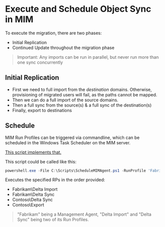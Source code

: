 ﻿# Execute and Schedule Object Sync in MIM

To execute the migration, there are two phases:

+ Initial Replication
+ Continued Update throughout the migration phase

> Important: Any imports can be run in parallel, but never run more than one sync concurrently

## Initial Replication

+ First we need to full import from the _destination_ domains. Otherwise, provisioning of migrated users will fail, as the paths cannot be mapped.
+ Then we can do a full import of the source domains.
+ Then a full sync from the source(s) & a full sync of the destination(s)
+ Finally, export to destinations

## Schedule

MIM Run Profiles can be triggered via commandline, which can be scheduled in the Windows Task Scheduler on the MIM server.

[This script implements that.](../powershell/ScheduleMIMAgent.ps1)

This script could be called like this:

```powershell
powershell.exe -File C:\Scripts\ScheduleMIMAgent.ps1 -RunProfile 'Fabrikam\Delta Import', 'Fabrikam\Delta Sync', 'Contoso\Delta Sync', 'Contoso\Export'
```

Executes the specified RPs in the order provided:

+ Fabrikam\Delta Import
+ Fabrikam\Delta Sync
+ Contoso\Delta Sync
+ Contoso\Export

> "Fabrikam" being a Management Agent, "Delta Import" and "Delta Sync" being two of its Run Profiles.
